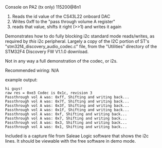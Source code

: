 Console on PA2 (tx only)  115200@8n1

1. Reads the id value of the CS43L22 onboard DAC
1. Writes 0xff to the "pass through volume A register"
1. reads that value, shifts it right (>>1) and writes it again

Demonstrates how to do fully blocking i2c standard mode reads/writes,
as required by _this_ i2c peripheral.  Largely a copy of the I2C portion
of ST's "stm32f4_discovery_audio_codec.c" file, from the "Utilities"
directory of the STM32F4 Discovery FW V1.1.0 download.

Not in any way a full demonstration of the codec, or i2s.

Recommended wiring:
N/A

example output:

    hi guys!
    raw res = 0xe3 Codec is 0x1c, revision 3
    Passthrough vol A was: 0xff, Shifting and writing back...
    Passthrough vol A was: 0x7f, Shifting and writing back...
    Passthrough vol A was: 0x3f, Shifting and writing back...
    Passthrough vol A was: 0x1f, Shifting and writing back...
    Passthrough vol A was: 0xf, Shifting and writing back...
    Passthrough vol A was: 0x7, Shifting and writing back...
    Passthrough vol A was: 0x3, Shifting and writing back...
    Passthrough vol A was: 0x1, Shifting and writing back...

Included is a capture file from Saleae Logic software that shows the i2c lines.
It should be viewable with the free software in demo mode.
